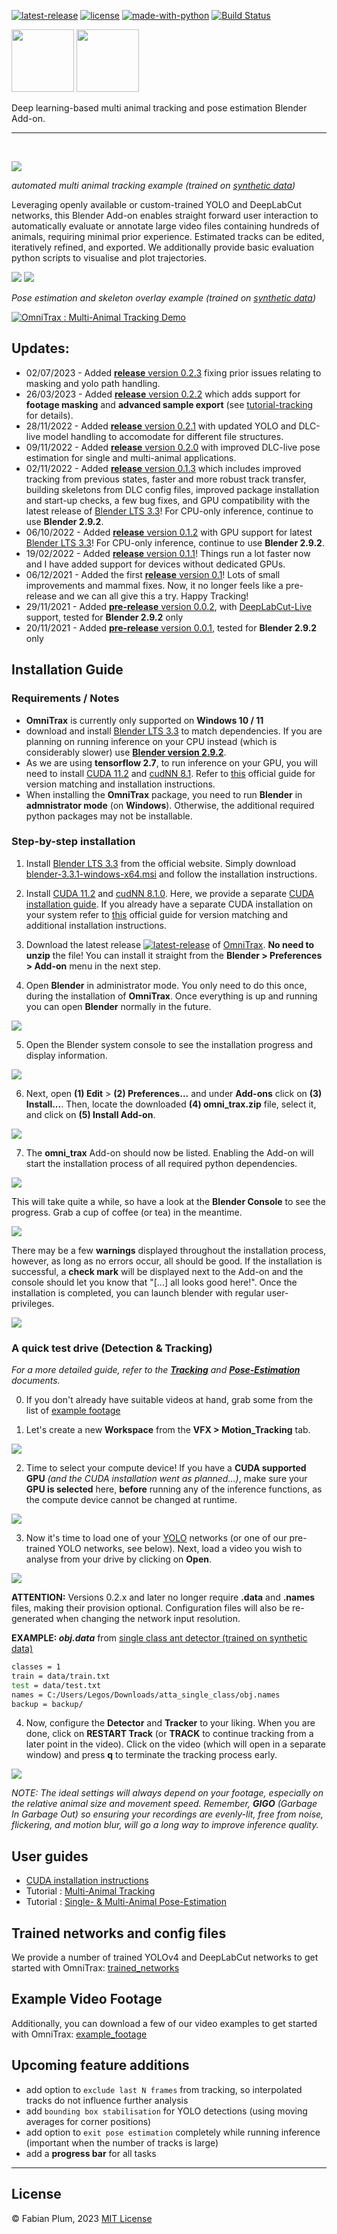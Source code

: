 [![latest-release](https://img.shields.io/github/tag/FabianPlum/OmniTrax.svg?label=version&style=flat)](https://github.com/FabianPlum/OmniTrax/releases)
[![license](https://img.shields.io/github/license/FabianPlum/OmniTrax.svg?style=flat)](https://github.com/FabianPlum/OmniTrax)
[![made-with-python](https://img.shields.io/badge/Made%20with-Python-1f425f.svg)](https://www.python.org/)
[![Build Status](https://app.travis-ci.com/FabianPlum/OmniTrax.svg?branch=main)](https://app.travis-ci.com/github/FabianPlum/OmniTrax)

<img src=images/omnitrax_logo.svg#gh-dark-mode-only height="100">
<img src=images/omnitrax_logo_light.svg#gh-light-mode-only height="100"> 

Deep learning-based multi animal tracking and pose estimation Blender Add-on.
***

&nbsp;<br>

![](images/preview_tracking.gif)

_automated multi animal tracking example (trained on [synthetic data](https://github.com/FabianPlum/FARTS))_

Leveraging openly available or custom-trained YOLO and DeepLabCut networks, this Blender Add-on enables straight forward user interaction to automatically evaluate or annotate large video files containing hundreds of animals, requiring minimal prior experience. Estimated tracks can be edited, iteratively refined, and exported. We additionally provide basic evaluation python scripts to visualise and plot trajectories.

![](images/single_ant_1080p_POSE_track_0.gif) ![](images/single_ant_1080p_POSE_track_0_skeleton.gif)

_Pose estimation and skeleton overlay example (trained on [synthetic data](https://github.com/FabianPlum/FARTS))_

[![OmniTrax : Multi-Animal Tracking Demo](images/omnitrax_demo_screen_updated.jpg)](https://youtu.be/YXxM4QRaCDU)

## Updates:
* 02/07/2023 - Added [**release** version 0.2.3](https://github.com/FabianPlum/OmniTrax/releases/tag/V_0.2.3) fixing prior issues relating to masking and yolo path handling.
* 26/03/2023 - Added [**release** version 0.2.2](https://github.com/FabianPlum/OmniTrax/releases/tag/V_0.2.2) which adds support for **footage masking** and **advanced sample export** (see [tutorial-tracking](https://github.com/FabianPlum/OmniTrax/blob/main/docs/tutorial-tracking.md) for details).
* 28/11/2022 - Added [**release** version 0.2.1](https://github.com/FabianPlum/OmniTrax/releases/tag/V_0.2.1) with updated YOLO and DLC-live model handling to accomodate for different file structures.
* 09/11/2022 - Added [**release** version 0.2.0](https://github.com/FabianPlum/OmniTrax/releases/tag/V_0.2.0) with improved DLC-live pose estimation for single and multi-animal applications.
* 02/11/2022 - Added [**release** version 0.1.3](https://github.com/FabianPlum/OmniTrax/releases/tag/V_0.1.3) which includes improved tracking from previous states, faster and more robust track transfer, building skeletons from DLC config files, improved package installation and start-up checks, a few bug fixes, and GPU compatibility with the latest release of [Blender LTS 3.3](https://www.blender.org/download/lts/3-3/)!   For CPU-only inference, continue to use **Blender 2.9.2**.
* 06/10/2022 - Added [**release** version 0.1.2](https://github.com/FabianPlum/OmniTrax/releases/tag/V_0.1.2) with GPU support for latest [Blender LTS 3.3](https://www.blender.org/download/lts/3-3/)! For CPU-only inference, continue to use **Blender 2.9.2**.
* 19/02/2022 - Added [**release** version 0.1.1](https://github.com/FabianPlum/OmniTrax/releases/tag/V_0.1.1)! Things run a lot faster now and I have added support for devices without dedicated GPUs. 
* 06/12/2021 - Added the first [**release** version 0.1](https://github.com/FabianPlum/OmniTrax/releases/tag/V_0.1)! Lots of small improvements and mammal fixes. Now, it no longer feels like a pre-release and we can all give this a try. Happy Tracking!
* 29/11/2021 - Added [**pre-release** version 0.0.2](https://github.com/FabianPlum/OmniTrax/releases/tag/V_0.0.2), with [DeepLabCut-Live](https://github.com/DeepLabCut/DeepLabCut-live) support, tested for **Blender 2.9.2** only
* 20/11/2021 - Added [**pre-release** version 0.0.1](https://github.com/FabianPlum/OmniTrax/releases/tag/V_0.0.1), tested for **Blender 2.9.2** only

## Installation Guide
### Requirements / Notes
* **OmniTrax** is currently only supported on **Windows 10 / 11**
* download and install [Blender LTS 3.3](https://www.blender.org/download/lts/3-3/) to match dependencies. If you are planning on running inference on your CPU instead (which is considerably slower) use [**Blender version 2.9.2**](https://download.blender.org/release/Blender2.92/).
* As we are using **tensorflow 2.7**, to run inference on your GPU, you will need to install [CUDA 11.2](https://developer.nvidia.com/cuda-11.2.0-download-archive?target_os=Windows&target_arch=x86_64&target_version=10&target_type=exelocal) and [cudNN 8.1](https://developer.nvidia.com/rdp/cudnn-archive). Refer to [this](https://www.tensorflow.org/install/source#gpu) official guide for version matching and installation instructions.
* When installing the **OmniTrax** package, you need to run **Blender** in **admnistrator mode** (on **Windows**). Otherwise, the additional required python packages may not be installable.

### Step-by-step installation
1. Install [Blender LTS 3.3](https://www.blender.org/download/lts/3-3/) from the official website. Simply download [blender-3.3.1-windows-x64.msi](https://www.blender.org/download/release/Blender3.3/blender-3.3.1-windows-x64.msi/) and follow the installation instructions.

2. Install [CUDA 11.2](https://developer.nvidia.com/cuda-11.2.0-download-archive?target_os=Windows&target_arch=x86_64&target_version=10&target_type=exelocal) and [cudNN 8.1.0](https://developer.nvidia.com/rdp/cudnn-archive). Here, we provide a separate [CUDA installation guide](docs/CUDA_installation_guide.md). If you already have a separate CUDA installation on your system refer to [this](https://www.tensorflow.org/install/source#gpu) official guide for version matching and additional installation instructions.

3. Download the latest release [![latest-release](https://img.shields.io/github/tag/FabianPlum/OmniTrax.svg?label=version&style=flat)](https://github.com/FabianPlum/OmniTrax/releases) of [OmniTrax](https://github.com/FabianPlum/OmniTrax/releases/download/V_0.2.3/omni_trax.zip). **No need to unzip** the file! You can install it straight from the **Blender > Preferences > Add-on** menu in the next step.

4. Open **Blender** in administrator mode. You only need to do this once, during the installation of **OmniTrax**. Once everything is up and running you can open **Blender** normally in the future. 

![](images/install_01.jpg)

5. Open the Blender system console to see the installation progress and display information.

![](images/install_02.jpg)

6. Next, open **(1) Edit** > **(2) Preferences...** and under **Add-ons** click on **(3) Install...**. Then, locate the downloaded **(4) omni_trax.zip** file, select it, and click on **(5) Install Add-on**.

![](images/install_03.jpg)

7. The **omni_trax** Add-on should now be listed. Enabling the Add-on will start the installation process of all required python dependencies. 

![](images/install_04.jpg)

This will take quite a while, so have a look at the **Blender Console** to see the progress. Grab a cup of coffee (or tea) in the meantime. 

![](images/install_05.jpg)

There may be a few **warnings** displayed throughout the installation process, however, as long as no errors occur, all should be good. If the installation is successful, a **check mark** will be displayed next to the Add-on and the console should let you know that "[...] all looks good here!". Once the installation is completed, you can launch blender with regular user-privileges.

![](images/install_06.jpg)

### A quick test drive (Detection & Tracking)

_For a more detailed guide, refer to the **[Tracking](docs/tutorial-tracking.md)** and **[Pose-Estimation](docs/tutorial-pose-estimation.md)** documents._

0. If you don't already have suitable videos at hand, grab some from the list of [example footage](docs/example_footage.md)

1. Let's create a new **Workspace** from the **VFX  >  Motion_Tracking** tab.

![](images/use_01.jpg)

2. Time to select your compute device! If you have a **CUDA supported GPU** *(and the CUDA installation went as planned...)*, make sure your **GPU is selected** here, **before** running any of the inference functions, as the compute device cannot be changed at runtime.

![](images/use_02.jpg)

3. Now it's time to load one of your [YOLO](https://github.com/AlexeyAB/darknet) networks (or one of our pre-trained YOLO networks, see below). Next, load a video you wish to analyse from your drive by clicking on **Open**.

![](images/use_03.jpg)

**ATTENTION:** Versions 0.2.x and later no longer require **.data** and **.names** files, making their provision optional. Configuration files will also be re-generated when changing the network input resolution.

**EXAMPLE:  *obj.data*** from [single class ant detector (trained on synthetic data)](https://drive.google.com/drive/folders/1PSseMeClcYIe9dcYG-JaOD2CzYceiWdl?usp=sharing)

```bash
classes = 1
train = data/train.txt
test = data/test.txt
names = C:/Users/Legos/Downloads/atta_single_class/obj.names
backup = backup/
```

4. Now, configure the **Detector** and **Tracker** to your liking. When you are done, click on **RESTART Track** (or **TRACK** to continue tracking from a later point in the video). Click on the video (which will open in a separate window) and press **q** to terminate the tracking process early.  

![](images/use_04.gif)
 
*NOTE: The ideal settings will always depend on your footage, especially on the relative animal size and movement speed. Remember, **GIGO** (Garbage In Garbage Out) so ensuring your recordings are evenly-lit, free from noise, flickering, and motion blur, will go a long way to improve inference quality.*

## User guides
* [CUDA installation instructions](docs/CUDA_installation_guide.md)
* Tutorial : [Multi-Animal Tracking](docs/tutorial-tracking.md)
* Tutorial : [Single- & Multi-Animal Pose-Estimation](docs/tutorial-pose-estimation.md)

## Trained networks and config files 
We provide a number of trained YOLOv4 and DeepLabCut networks to get started with OmniTrax: [trained_networks](docs/trained_networks.md)

## Example Video Footage
Additionally, you can download a few of our video examples to get started with OmniTrax: [example_footage](docs/example_footage.md)

## Upcoming feature additions
* add option to ```exclude last N frames``` from tracking, so interpolated tracks do not influence further analysis
* add ```bounding box stabilisation``` for YOLO detections (using moving averages for corner positions)
* add option to ```exit pose estimation``` completely while running inference (important when the number of tracks is 
large)
* add a **progress bar** for all tasks

***
## License
© Fabian Plum, 2023
[MIT License](https://choosealicense.com/licenses/mit/)
